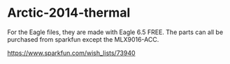 Arctic-2014-thermal
===================
For the Eagle files, they are made with Eagle 6.5 FREE. The parts can all be purchased 
from sparkfun except the MLX9016-ACC.

https://www.sparkfun.com/wish_lists/73940
